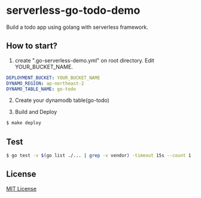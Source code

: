 # serverless-go-todo-demo
Build a todo app using golang with serverless framework.

## How to start?

1. create ".go-serverless-demo.yml" on root directory. Edit YOUR_BUCKET_NAME.

```yaml
DEPLOYMENT_BUCKET: YOUR_BUCKET_NAME
DYNAMO_REGION: ap-northeast-2
DYNAMO_TABLE_NAME: go-todo
```

2. Create your dynamodb table(go-todo)

3. Build and Deploy

```sh
$ make deploy
```

## Test

```sh
$ go test -v $(go list ./... | grep -v vendor) -timeout 15s --count 1 -race -coverprofile=c.out -covermode=atomic
```

## License

[MIT License](/LICENSE)